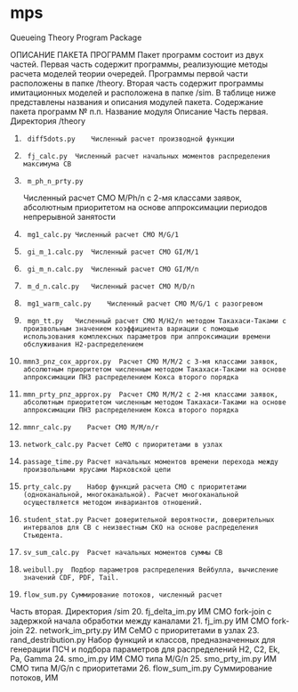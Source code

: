 # mps
Queueing Theory Program Package


ОПИСАНИЕ ПАКЕТА ПРОГРАММ
Пакет программ состоит из двух частей. Первая часть содержит программы, реализующие методы расчета моделей теории очередей. Программы первой части расположены в папке /theory. Вторая часть содержит программы имитационных моделей и расположена в папке /sim. В таблице ниже представлены названия и описания модулей пакета.
Содержание пакета программ 
№ п.п.	Название модуля	Описание
Часть первая. Директория /theory
1.		diff5dots.py	Численный расчет производной функции 
2.		fj_calc.py	Численный расчет начальных моментов распределения максимума СВ
3.		m_ph_n_prty.py
	Численный расчет СМО M/Ph/n с 2-мя классами заявок, абсолютным приоритетом на основе аппроксимации периодов непрерывной занятости 
4.		mg1_calc.py	Численный расчет СМО M/G/1
5.		gi_m_1.calc.py	Численный расчет СМО GI/M/1
6.		gi_m_n.calc.py	Численный расчет СМО GI/M/n
7.		m_d_n.calc.py	Численный расчет СМО M/D/n
8.		mg1_warm_calc.py	Численный расчет СМО M/G/1 с разогревом
9.		mgn_tt.py	Численный расчет СМО M/H2/n методом Такахаси-Таками с произвольным значением коэффициента вариации с помощью использования комплексных параметров при аппроксимации времени обслуживания H2-распределением
10.		mmn3_pnz_cox_approx.py	Расчет СМО M/M/2 с 3-мя классами заявок, абсолютным приоритетом численным методом Такахаси-Таками на основе аппроксимации ПНЗ распределением Кокса второго порядка
11.		mmn_prty_pnz_approx.py	Расчет СМО M/M/2 с 2-мя классами заявок, абсолютным приоритетом численным методом Такахаси-Таками на основе аппроксимации ПНЗ распределением Кокса второго порядка
12.		mmnr_calc.py	Расчет СМО M/M/n/r
13.		network_calc.py	Расчет СеМО с приоритетами в узлах
14.		passage_time.py	Расчет начальных моментов времени перехода между произвольными ярусами Марковской цепи
15.		prty_calc.py	Набор функций расчета СМО с приоритетами (одноканальной, многоканальной). Расчет многоканальной осуществляется методом инвариантов отношений.
16.		student_stat.py	Расчет доверительной вероятности, доверительных интервалов для СВ с неизвестным СКО на основе распределения Стьюдента.
17.		sv_sum_calc.py	Расчет начальных моментов суммы СВ
18.		weibull.py	Подбор параметров распределения Вейбулла, вычисление значений CDF, PDF, Tail.
19.		flow_sum.py	Суммирование потоков, численный расчет
Часть вторая. Директория /sim
20.		fj_delta_im.py	ИМ СМО fork-join с задержкой начала обработки между каналами
21.		fj_im.py	ИМ СМО fork-join 
22.		network_im_prty.py	ИМ СеМО с приоритетами в узлах
23.		rand_destribution.py	Набор функций и классов, предназначенных для генерации ПСЧ  и подбора параметров для распределений H2, C2, Ek, Pa, Gamma
24.		smo_im.py	ИМ СМО типа M/G/n
25.		smo_prty_im.py	ИМ СМО типа M/G/n с приоритетами
26.		flow_sum_im.py	Суммирование потоков, ИМ




